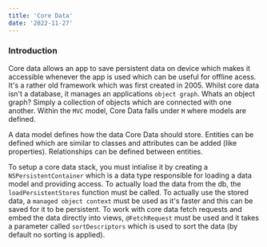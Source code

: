 ```yaml
---
title: 'Core Data'
date: '2022-11-27'
---
```


### Introduction

Core data allows an app to save persistent data on device which makes it accessible whenever the app is used which can be useful for offline acess. It's a rather old framework which was first created in 2005. Whilst core data isn't a database, it manages an applications `object graph`. Whats an object graph? Simply a collection of objects which are connected with one another. Within the `MVC` model, Core Data falls under `M` where models are defined. 

A data model defines how the data Core Data should store. Entities can be defined which are similar to classes and attributes can be added (like properties). Relationships can be defined between entities.

To setup a core data stack, you must intialise it by creating a `NSPersistentContainer` which is a data type responsible for loading a data model and providing access. To actually load the data from the db, the `loadPersistentStores` function must be called. To actually use the stored data, a `managed object context` must be used as it's faster and this can be saved for it to be persistent. To work with core data fetch requests and embed the data directly into views, `@FetchRequest` must be used and it takes a parameter called `sortDescriptors` which is used to sort the data (by default no sorting is applied). 